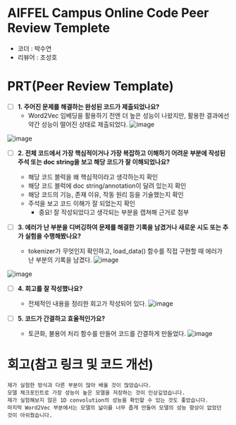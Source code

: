 # AIFFEL Campus Online Code Peer Review Templete
- 코더 : 박수연
- 리뷰어 : 조성호


# PRT(Peer Review Template)
- [ ]  **1. 주어진 문제를 해결하는 완성된 코드가 제출되었나요?**
    - Word2Vec 임베딩을 활용하기 전엔 더 높은 성능이 나왔지만, 활용한 결과에선 약간 성능이 떨어진 상태로 제출되었다.
![image](https://github.com/user-attachments/assets/e2e90ad9-a354-4ecc-8496-8006d71ea9f7)

![image](https://github.com/user-attachments/assets/bb8e48cb-a413-4987-b5a8-2623a8fe777f)

    
- [ ]  **2. 전체 코드에서 가장 핵심적이거나 가장 복잡하고 이해하기 어려운 부분에 작성된 
주석 또는 doc string을 보고 해당 코드가 잘 이해되었나요?**
    - 해당 코드 블럭을 왜 핵심적이라고 생각하는지 확인
    - 해당 코드 블럭에 doc string/annotation이 달려 있는지 확인
    - 해당 코드의 기능, 존재 이유, 작동 원리 등을 기술했는지 확인
    - 주석을 보고 코드 이해가 잘 되었는지 확인
        - 중요! 잘 작성되었다고 생각되는 부분을 캡쳐해 근거로 첨부
        
- [ ]  **3. 에러가 난 부분을 디버깅하여 문제를 해결한 기록을 남겼거나
새로운 시도 또는 추가 실험을 수행해봤나요?**
    - tokenizer가 무엇인지 확인하고, load_data() 함수를 직접 구현할 때 에러가 난 부분의 기록을 남겼다.
![image](https://github.com/user-attachments/assets/661dca1d-a76c-45bc-bb05-3b236aac6772)


![image](https://github.com/user-attachments/assets/f88065cd-fcd1-450c-a4c1-7fc9090ee231)

        
- [ ]  **4. 회고를 잘 작성했나요?**
    - 전체적인 내용을 정리한 회고가 작성되어 있다.
![image](https://github.com/user-attachments/assets/15803d08-301d-4769-88ea-4ba0a9b68d8e)

        
- [ ]  **5. 코드가 간결하고 효율적인가요?**
    - 토큰화, 불용어 처리 함수를 만들어 코드를 간결하게 만들었다.
![image](https://github.com/user-attachments/assets/00860410-5dc1-4aa4-ad34-f8a389f04a6e)



# 회고(참고 링크 및 코드 개선)
```
제가 실험한 방식과 다른 부분이 많아 배울 것이 많았습니다.
모델 체크포인트로 가장 성능이 높은 모델을 저장하는 것이 인상깊었습니다.
제가 실험해보지 않은 1D convolution의 성능을 확인할 수 있는 것도 좋았습니다.
마지막 Word2Vec 부분에서는 모델의 넓이를 너무 좁게 만들어 모델의 성능 향상이 없었던 것이 아쉬웠습니다.
```
